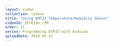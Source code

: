 ```yaml
---
layout: video
collection: videos
title: "Using DHT22 Temperature/Humidity Sensor"
videoId: IPrEjQn_cTM
order: 11
series: Programming ESP32 with Arduino
uploadDate: 2020-05-22
---
```


